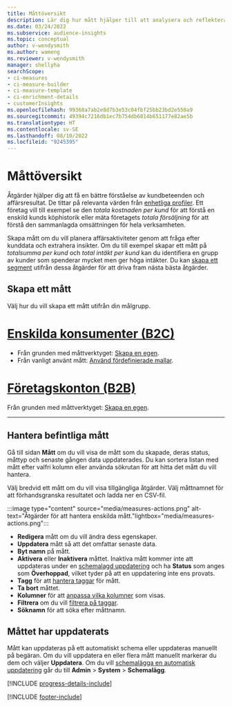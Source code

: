 ```yaml
---
title: Måttöversikt
description: Lär dig hur mått hjälper till att analysera och reflektera företagets resultat.
ms.date: 03/24/2022
ms.subservice: audience-insights
ms.topic: conceptual
author: v-wendysmith
ms.author: wameng
ms.reviewer: v-wendysmith
manager: shellyha
searchScope:
- ci-measures
- ci-measure-builder
- ci-measure-template
- ci-enrichment-details
- customerInsights
ms.openlocfilehash: 99368a7ab2e8d7b3e53c04fbf25bb23bd2e550a9
ms.sourcegitcommit: 49394c7216db1ec7b754db6014b651177e82ae5b
ms.translationtype: HT
ms.contentlocale: sv-SE
ms.lasthandoff: 08/10/2022
ms.locfileid: "9245395"
---
```

# <a name="measures-overview"></a>Måttöversikt

Åtgärder hjälper dig att få en bättre förståelse av kundbeteenden och affärsresultat. De tittar på relevanta värden från [enhetliga profiler](data-unification.md). Ett företag vill till exempel se den *totala kostnaden per kund* för att förstå en enskild kunds köphistorik eller mäta företagets *totala försäljning* för att förstå den sammanlagda omsättningen för hela verksamheten.

Skapa mått om du vill planera affärsaktiviteter genom att fråga efter kunddata och extrahera insikter. Om du till exempel skapar ett mått på *totalsumma per kund* och *total intäkt per kund* kan du identifiera en grupp av kunder som spenderar mycket men ger höga intäkter. Du kan [skapa ett segment](segments.md) utifrån dessa åtgärder för att driva fram nästa bästa åtgärder.

## <a name="create-a-measure"></a>Skapa ett mått

Välj hur du vill skapa ett mått utifrån din målgrupp.

# <a name="individual-consumers-b-to-c"></a>[Enskilda konsumenter (B2C)](#tab/b2c)

- Från grunden med måttverktyget: [Skapa en egen](measure-builder.md).
- Från vanligt använt mått: [Använd fördefinierade mallar](measure-templates.md).

# <a name="business-accounts-b-to-b"></a>[Företagskonton (B2B)](#tab/b2b)

Från grunden med måttverktyget: [Skapa en egen](measure-builder.md).

---

## <a name="manage-existing-measures"></a>Hantera befintliga mått

Gå till sidan **Mått** om du vill visa de mått som du skapade, deras status, måttyp och senaste gången data uppdaterades. Du kan sortera listan med mått efter valfri kolumn eller använda sökrutan för att hitta det mått du vill hantera.

Välj bredvid ett mått om du vill visa tillgängliga åtgärder. Välj måttnamnet för att förhandsgranska resultatet och ladda ner en CSV-fil.

:::image type="content" source="media/measures-actions.png" alt-text="Åtgärder för att hantera enskilda mått."lightbox="media/measures-actions.png":::

- **Redigera** mått om du vill ändra dess egenskaper.
- **Uppdatera** mått så att det omfattar senaste data.
- **Byt namn** på mått.
- **Aktivera** eller **Inaktivera** måttet. Inaktiva mått kommer inte att uppdateras under en [schemalagd uppdatering](schedule-refresh.md) och ha **Status** som anges som **Överhoppad**, vilket tyder på att en uppdatering inte ens provats.
- **Tagg** för att [hantera taggar](work-with-tags-columns.md#manage-tags) för mått.
- **Ta bort** måttet.
- **Kolumner** för att [anpassa vilka kolumner](work-with-tags-columns.md#customize-columns) som visas.
- **Filtrera** om du vill [filtrera på taggar](work-with-tags-columns.md#filter-on-tags).
- **Söknamn** för att söka efter måttnamn.

## <a name="refresh-measures"></a>Måttet har uppdaterats

Mått kan uppdateras på ett automatiskt schema eller uppdateras manuellt på begäran. Om du vill uppdatera en eller flera mått manuellt markerar du dem och väljer **Uppdatera**. Om du vill [schemalägga en automatisk uppdatering](schedule-refresh.md) går du till **Admin** > **System** > **Schemalägg**.

[!INCLUDE [progress-details-include](includes/progress-details-pane.md)]

[!INCLUDE [footer-include](includes/footer-banner.md)]
